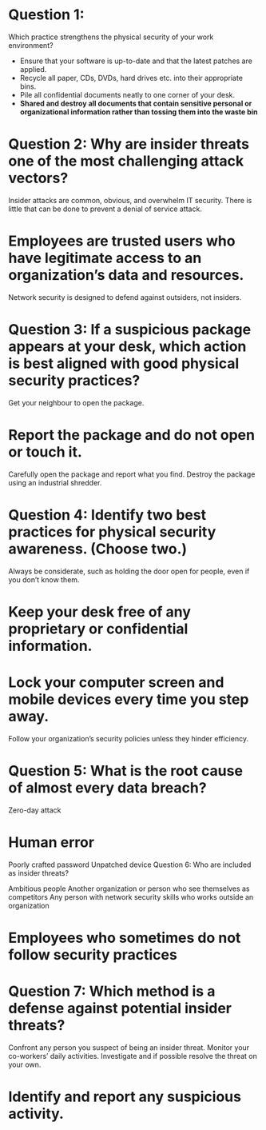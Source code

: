 # Question 1: 
Which practice strengthens the physical security of your work environment?

* Ensure that your software is up-to-date and that the latest patches are applied.
* Recycle all paper, CDs, DVDs, hard drives etc. into their appropriate bins.
* Pile all confidential documents neatly to one corner of your desk.
* **Shared and destroy all documents that contain sensitive personal or organizational information rather than tossing them into the waste bin**

# Question 2: Why are insider threats one of the most challenging attack vectors?

Insider attacks are common, obvious, and overwhelm IT security.
There is little that can be done to prevent a denial of service attack.
# Employees are trusted users who have legitimate access to an organization’s data and resources.
Network security is designed to defend against outsiders, not insiders.


# Question 3: If a suspicious package appears at your desk, which action is best aligned with good physical security practices?

Get your neighbour to open the package.
# Report the package and do not open or touch it.
Carefully open the package and report what you find.
Destroy the package using an industrial shredder.

# Question 4: Identify two best practices for physical security awareness. (Choose two.)

Always be considerate, such as holding the door open for people, even if you don’t know them.
# Keep your desk free of any proprietary or confidential information.
# Lock your computer screen and mobile devices every time you step away.
Follow your organization’s security policies unless they hinder efficiency.


# Question 5: What is the root cause of almost every data breach?

Zero-day attack
# Human error
Poorly crafted password
Unpatched device
Question 6: Who are included as insider threats?

Ambitious people
Another organization or person who see themselves as competitors
Any person with network security skills who works outside an organization
# Employees who sometimes do not follow security practices

# Question 7: Which method is a defense against potential insider threats?

Confront any person you suspect of being an insider threat.
Monitor your co-workers’ daily activities.
Investigate and if possible resolve the threat on your own.
# Identify and report any suspicious activity.
